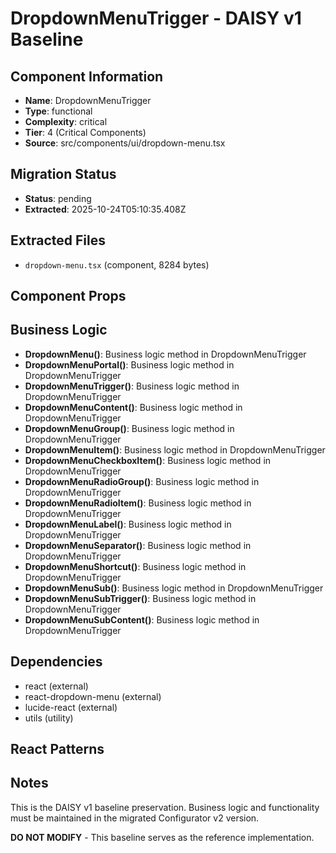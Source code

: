 # DropdownMenuTrigger - DAISY v1 Baseline

## Component Information

- **Name**: DropdownMenuTrigger
- **Type**: functional
- **Complexity**: critical
- **Tier**: 4 (Critical Components)
- **Source**: src/components/ui/dropdown-menu.tsx

## Migration Status

- **Status**: pending
- **Extracted**: 2025-10-24T05:10:35.408Z

## Extracted Files

- `dropdown-menu.tsx` (component, 8284 bytes)

## Component Props



## Business Logic

- **DropdownMenu()**: Business logic method in DropdownMenuTrigger
- **DropdownMenuPortal()**: Business logic method in DropdownMenuTrigger
- **DropdownMenuTrigger()**: Business logic method in DropdownMenuTrigger
- **DropdownMenuContent()**: Business logic method in DropdownMenuTrigger
- **DropdownMenuGroup()**: Business logic method in DropdownMenuTrigger
- **DropdownMenuItem()**: Business logic method in DropdownMenuTrigger
- **DropdownMenuCheckboxItem()**: Business logic method in DropdownMenuTrigger
- **DropdownMenuRadioGroup()**: Business logic method in DropdownMenuTrigger
- **DropdownMenuRadioItem()**: Business logic method in DropdownMenuTrigger
- **DropdownMenuLabel()**: Business logic method in DropdownMenuTrigger
- **DropdownMenuSeparator()**: Business logic method in DropdownMenuTrigger
- **DropdownMenuShortcut()**: Business logic method in DropdownMenuTrigger
- **DropdownMenuSub()**: Business logic method in DropdownMenuTrigger
- **DropdownMenuSubTrigger()**: Business logic method in DropdownMenuTrigger
- **DropdownMenuSubContent()**: Business logic method in DropdownMenuTrigger

## Dependencies

- react (external)
- react-dropdown-menu (external)
- lucide-react (external)
- utils (utility)

## React Patterns



## Notes

This is the DAISY v1 baseline preservation. Business logic and functionality
must be maintained in the migrated Configurator v2 version.

**DO NOT MODIFY** - This baseline serves as the reference implementation.
